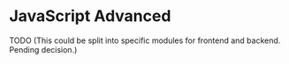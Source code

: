 # JavaScript Advanced

TODO
(This could be split into specific modules for frontend and backend. Pending decision.)